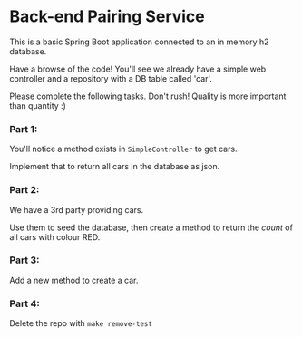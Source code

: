 # Back-end Pairing Service

This is a basic Spring Boot application connected to an in memory h2 database.

Have a browse of the code! You'll see we already have a simple web controller and a repository
with a DB table called 'car'.

Please complete the following tasks. Don't rush! Quality is
more important than quantity :)

### Part 1: 
You'll notice a method exists in `SimpleController` to get cars. 

Implement that to return all cars in the database as json.

### Part 2: 
We have a 3rd party providing cars. 

Use them to seed the database, then create a method to return the *count* of all cars with colour RED.

### Part 3: 
Add a new method to create a car.

### Part 4:
Delete the repo with `make remove-test`
